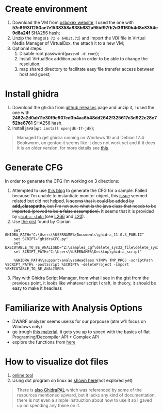 # Create environment
1. Download the VM from [osboxex website](https://www.osboxes.org/debian/), I used the one with **57c6f93f1250ae7e1538358a838b682a95bf97fb2d36160b4d8c8354e9d8a24f** SHA256 hash;
2. Unzip the image(`$ 7z e 64bit.7z`) and import the VDI file in Virtual Media Manager of VirtualBox, the attach it to a new VM;
3. Optional steps:
    1. Disable root password(`passwd -d root`);
    2. Install VirtualBox addition pack in order to be able to change the resolution;
    3. map shared directory to facilitate easy file transfer access between host and guest;

# Install ghidra
1. Download the ghidra from [github releases](https://github.com/NationalSecurityAgency/ghidra/releases) page and unzip it, I used the one with **2462a2d0ab11e30f9e907cd3b4aa6b48dd2642f325617e3d922c28e752be6761** SHA256 hash.
2. Install java(`apt install openjdk-17-jdk`);

<!-- > [!NOTE] -->
> Managed to get ghidra running on Windows 10 and Debian 12.4 Bookworm, on gentoo it seems like it does not work yet and if it does it is an older version, for more details see [this](https://bugs.gentoo.org/685146).

# Generate CFG
In order to generate the CFG I'm working on 3 directions:

1. Attempted to use [this blog](https://clearbluejar.github.io/posts/callgraphs-with-ghidra-pyhidra-and-jpype/) to generate the CFG for a sample. Failed because I'm unable to instantiate monitor object, this [issue](https://github.com/dod-cyber-crime-center/pyhidra/issues/17) seemed related but did not helped. ~~It seems that it could be added by **add_classpaths**, but I'm not sure what is the java class that needs to be imported.(proved to be a false assumption).~~ It seems that it is provided by [`ghidra-stubs`](https://github.com/clearbluejar/ghidra-pyhidra-callgraphs/blob/77a013f360fae69b582bd75f6277ad8e43290545/requirements.txt#L1C1-L1C13)(see [L266](https://github.com/clearbluejar/ghidra-pyhidra-callgraphs/blob/77a013f360fae69b582bd75f6277ad8e43290545/ghidra_pyhidra_callgraphs.py#L266) and [L20](https://github.com/clearbluejar/ghidra-pyhidra-callgraphs/blob/77a013f360fae69b582bd75f6277ad8e43290545/ghidra_pyhidra_callgraphs.py#L20)).
2. Use [the gist](https://gist.github.com/bin2415/15028e78d5cf0c708fe1ab82fc252799) found by Ciprian
```
    set GHIDRA_PATH="C:\Users\%USERNAME%\Documents\ghidra_11.0.3_PUBLIC"
    set SCRIPT="ghidraCFG.py"
    set EXECUTABLE_TO_BE_ANALISED="Z:\samples_cgf\delete_sys32_file\delete_sys32_file.exe"
    set SCRIPT_PATH="C:\Users\%USERNAME%\Desktop\ghidra_script"

    %GHIDRA_PATH%\support\analyzeHeadless %TMP% TMP_PROJ -scriptPath %SCRIPT_PATH% -postScript %SCRIPT% -deleteProject -import %EXECUTABLE_TO_BE_ANALISED%
```

3. Play with Ghidra Script Manager, from what I see in the gist from the previous point, it looks like whatever script I craft, in theory, it should be easy to make it headless

# Familiarize with Analysis Options

* DWARF analyzer seems uselss for our porpouse (atm w'll focus on Windows only)
* go trough [this material](https://github.com/HackOvert/GhidraSnippets?tab=readme-ov-file#using-the-flatprogramapi), it gets you up to speed with the basics of flat Programing/Decompiler API + Complex API
* explore the functions from [here](https://github.com/NationalSecurityAgency/ghidra/issues/444)


# How to visualize dot files
1. [online tool](https://www.bing.com/ck/a?!&&p=7a3e2cd9e8160019JmltdHM9MTcxNzIwMDAwMCZpZ3VpZD0xYjRiODllNS1kZmVlLTYwN2MtMTY5NC05YTM4ZGUzNzYxNDgmaW5zaWQ9NTE5Ng&ptn=3&ver=2&hsh=3&fclid=1b4b89e5-dfee-607c-1694-9a38de376148&psq=dot+graph+viewer&u=a1aHR0cHM6Ly9kcmVhbXB1Zi5naXRodWIuaW8vR3JhcGh2aXpPbmxpbmUv&ntb=1)
2. Using dot program on linux as [shown here](https://gist.github.com/bin2415/15028e78d5cf0c708fe1ab82fc252799?permalink_comment_id=3587401#gistcomment-3587401)(not explored yet)



<!-- > [!NOTE] -->
> There is [also GhidraPAL](https://github.com/RolfRolles/GhidraPAL) which was referenced by some of the resources mentioned upward, but it lacks any kind of documentation, there is not even a simple instruction about how to use it so I gaved up on spending any thime on it.